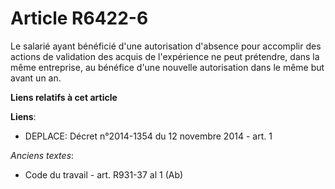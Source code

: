 # Article R6422-6

Le salarié ayant bénéficié d'une autorisation d'absence pour accomplir des actions de validation des acquis de l'expérience
ne peut prétendre, dans la même entreprise, au bénéfice d'une nouvelle autorisation dans le même but avant un an.

**Liens relatifs à cet article**

**Liens**:

  - DEPLACE: Décret n°2014-1354 du 12 novembre 2014 - art. 1

_Anciens textes_:

  - Code du travail - art. R931-37 al 1 (Ab)
